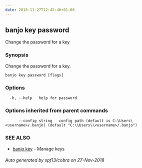 ```yaml
---
date: 2018-11-27T12:45:46+01:00
---
```

## banjo key password

Change the password for a key

### Synopsis

Change the password for a key.

```
banjo key password [flags]
```

### Options

```
  -h, --help   help for password
```

### Options inherited from parent commands

```
      --config string   config path (default is C:\Users\<username>/.banjo) (default "C:\\Users\\<username>/.banjo")
```

### SEE ALSO

* [banjo key](banjo_key.md)	 - Manage keys

###### Auto generated by spf13/cobra on 27-Nov-2018
